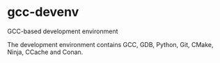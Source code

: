 # gcc-devenv
GCC-based development environment

The development environment contains GCC, GDB, Python, Git, CMake, Ninja, CCache and Conan.

